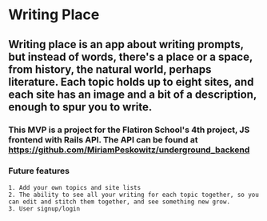 # Writing Place 

## Writing place is an app about writing prompts, but instead of words, there's a place or a space, from history, the natural world, perhaps literature. Each topic holds up to eight sites, and each site has an image and a bit of a description, enough to spur you to write. 

### This MVP is a project for the Flatiron School's 4th project, JS frontend with Rails API. The API can be found at https://github.com/MiriamPeskowitz/underground_backend

### Future features
	1. Add your own topics and site lists
	2. The ability to see all your writing for each topic together, so you can edit and stitch them together, and see something new grow. 
	3. User signup/login



